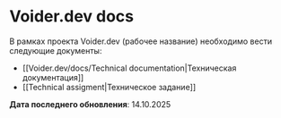 # Voider.dev docs

В рамках проекта Voider.dev (рабочее название) необходимо вести следующие документы:
- [[Voider.dev/docs/Technical documentation|Техническая документация]]
- [[Technical assigment|Техническое задание]]


**Дата последнего обновления**: 14.10.2025